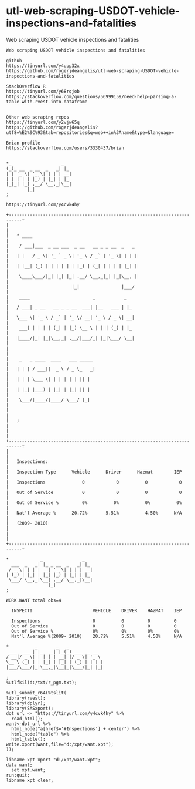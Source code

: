 # utl-web-scraping-USDOT-vehicle-inspections-and-fatalities
Web scraping USDOT vehicle inspections and fatalities

    Web scraping USDOT vehicle inspections and fatalities

    github
    https://tinyurl.com/y4upp32x
    https://github.com/rogerjdeangelis/utl-web-scraping-USDOT-vehicle-inspections-and-fatalities

    StackOverflow R
    https://tinyurl.com/y68rqjob
    https://stackoverflow.com/questions/56999159/need-help-parsing-a-table-with-rvest-into-dataframe


    Other web scraping repos
    https://tinyurl.com/y2vjw65q
    https://github.com/rogerjdeangelis?utf8=%E2%9C%93&tab=repositories&q=web++in%3Aname&type=&language=

    Brian profile
    https://stackoverflow.com/users/3330437/brian


    *_                   _
    (_)_ __  _ __  _   _| |_
    | | '_ \| '_ \| | | | __|
    | | | | | |_) | |_| | |_
    |_|_| |_| .__/ \__,_|\__|
            |_|
    ;

    https://tinyurl.com/y4cvk4hy

    +---------------------------------------------------------------------------+
    |                                                                           |
    |   * ____                                                                  |
    |    / ___|___  _ __ ___  _ __   __ _ _ __  _   _                           |
    |   | |   / _ \| '_ ` _ \| '_ \ / _` | '_ \| | | |                          |
    |   | |__| (_) | | | | | | |_) | (_| | | | | |_| |                          |
    |    \____\___/|_| |_| |_| .__/ \__,_|_| |_|\__, |                          |
    |                        |_|                |___/                           |
    |    ____                        _           _                              |
    |   / ___| _ __   __ _ _ __  ___| |__   ___ | |_                            |
    |   \___ \| '_ \ / _` | '_ \/ __| '_ \ / _ \| __|                           |
    |    ___) | | | | (_| | |_) \__ \ | | | (_) | |_                            |
    |   |____/|_| |_|\__,_| .__/|___/_| |_|\___/ \__|                           |
    |                                                                           |
    |    _   _ ____  ____   ___ _____                                           |
    |   | | | / ___||  _ \ / _ \_   _|                                          |
    |   | | | \___ \| | | | | | || |                                            |
    |   | |_| |___) | |_| | |_| || |                                            |
    |    \___/|____/|____/ \___/ |_|                                            |
    |                                                                           |
    |   ;                                                                       |
    |                                                                           |
    +---------------------------------------------------------------------------+
    |                                                                           |
    |   Inspections:                                                            |
    |   Inspection Type      Vehicle      Driver      Hazmat        IEP         |
    |   Inspections              0            0          0            0         |
    |   Out of Service           0            0          0            0         |
    |   Out of Service %         0%          0%          0%          0%         |
    |   Nat'l Average %      20.72%       5.51%          4.50%      N/A         |
    |   (2009- 2010)                                                            |
    |                                                                           |
    +---------------------------------------------------------------------------+

    *            _               _
      ___  _   _| |_ _ __  _   _| |_
     / _ \| | | | __| '_ \| | | | __|
    | (_) | |_| | |_| |_) | |_| | |_
     \___/ \__,_|\__| .__/ \__,_|\__|
                    |_|
    ;

    WORK.WANT total obs=4

      INSPECTI                       VEHICLE    DRIVER    HAZMAT    IEP

      Inspections                    0          0         0         0
      Out of Service                 0          0         0         0
      Out of Service %               0%         0%        0%        0%
      Nat'l Average %(2009- 2010)    20.72%     5.51%     4.50%     N/A

    *          _       _   _
     ___  ___ | |_   _| |_(_) ___  _ __
    / __|/ _ \| | | | | __| |/ _ \| '_ \
    \__ \ (_) | | |_| | |_| | (_) | | | |
    |___/\___/|_|\__,_|\__|_|\___/|_| |_|

    ;
    %utlfkil(d:/txt/r_pgm.txt);

    %utl_submit_r64(%tslit(
    library(rvest);
    library(dplyr);
    library(SASxport);
    dot_url <- "https://tinyurl.com/y4cvk4hy" %>%
      read_html();
    want<-dot_url %>%
      html_node("a[href$='#Inspections'] + center") %>%
      html_node("table") %>%
      html_table();
    write.xport(want,file="d:/xpt/want.xpt");
    ));

    libname xpt xport "d:/xpt/want.xpt";
    data want;
      set xpt.want;
    run;quit;
    libname xpt clear;





